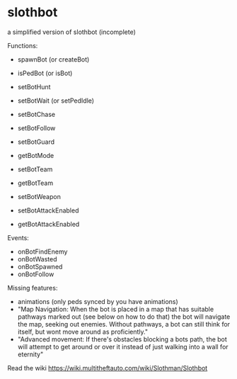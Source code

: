 # slothbot
a simplified version of slothbot (incomplete)

Functions:
- spawnBot (or createBot)
- isPedBot (or isBot)

- setBotHunt
- setBotWait (or setPedIdle)
- setBotChase
- setBotFollow
- setBotGuard
- getBotMode

- setBotTeam
- getBotTeam

- setBotWeapon
- setBotAttackEnabled
- getBotAttackEnabled

Events:
- onBotFindEnemy
- onBotWasted
- onBotSpawned
- onBotFollow

Missing features:
- animations (only peds synced by you have animations)
- "Map Navigation: When the bot is placed in a map that has suitable pathways marked out (see below on how to do that) the bot will navigate the map, seeking out enemies. Without pathways, a bot can still think for itself, but wont move around as proficiently."
- "Advanced movement: If there's obstacles blocking a bots path, the bot will attempt to get around or over it instead of just walking into a wall for eternity"

Read the wiki
https://wiki.multitheftauto.com/wiki/Slothman/Slothbot
